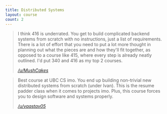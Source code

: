```yaml
---
title: Distributed Systems
layout: course
count: 2
---
```


> I think 416 is underrated. You get to build complicated backend systems from scratch with no instructions, just a list of requirements. There is a lot of effort that you need to put a lot more thought in planning out what the pieces are and how they'll fit together, as opposed to a course like 415, where every step is already neatly outlined. I'd put 340 and 416 as my top 2 courses.
>
> <cite><a href="https://www.reddit.com/r/UBC/comments/bsasu1/comp_sci_courses_at_ubc/eolv1xt">/u/MushCakes</a></cite>

> Best course at UBC CS imo. You end up building non-trivial new distributed systems from scratch (under Ivan). This is the resume padder class when it comes to projects imo. Plus, this course forces you to design software and systems properly.
>
> <cite><a href="https://www.reddit.com/r/UBC/comments/bsasu1/comp_sci_courses_at_ubc/eom20bx">/u/vaastav05</a></cite>
